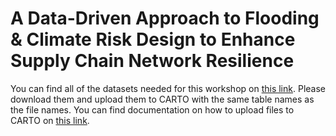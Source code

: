 # A Data-Driven Approach to Flooding & Climate Risk Design to Enhance Supply Chain Network Resilience

You can find all of the datasets needed for this workshop on [this link](https://drive.google.com/drive/folders/1idaThkH8Nmo0XQHrp7kObXcDrKSTxjdu?usp=sharing).
Please download them and upload them to CARTO with the same table names as the file names. You can find documentation on how to upload files to CARTO on [this link](https://docs.carto.com/carto-user-manual/data-explorer/importing-data).
